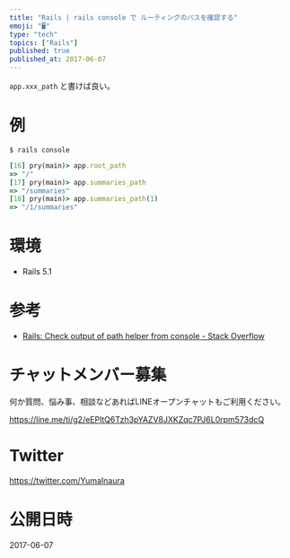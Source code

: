 ```yaml
---
title: "Rails | rails console で ルーティングのパスを確認する"
emoji: "🖥"
type: "tech"
topics: ["Rails"]
published: true
published_at: 2017-06-07
---
```


`app.xxx_path` と書けば良い。

# 例

```
$ rails console
```

```rb
[16] pry(main)> app.root_path
=> "/"
[17] pry(main)> app.summaries_path
=> "/summaries"
[18] pry(main)> app.summaries_path(1)
=> "/1/summaries"
```

# 環境
- Rails 5.1

# 参考

- [Rails: Check output of path helper from console - Stack Overflow](https://stackoverflow.com/questions/2846247/rails-check-output-of-path-helper-from-console)








<!-- Update From Qiita API -->

# チャットメンバー募集


何か質問、悩み事、相談などあればLINEオープンチャットもご利用ください。

https://line.me/ti/g2/eEPltQ6Tzh3pYAZV8JXKZqc7PJ6L0rpm573dcQ





# Twitter


https://twitter.com/YumaInaura


<!-- Update From Qiita API -->



# 公開日時

2017-06-07
